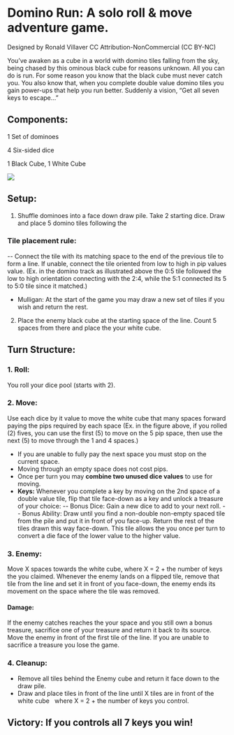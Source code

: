 # Domino Run: A solo roll & move adventure game. 
Designed by Ronald Villaver CC Attribution-NonCommercial (CC BY-NC)

You’ve awaken as a cube in a world with domino tiles falling from the sky, being chased by this ominous black cube for reasons unknown. All you can do is run. For some reason you know that the black cube must never catch you. You also know that, when you complete double value domino tiles you gain power-ups that help you run better.
Suddenly a vision, “Get all seven keys to escape…”

## Components:

1 Set of dominoes

4 Six-sided dice

1 Black Cube, 1 White Cube

![](https://raw.githubusercontent.com/rvillaver/DominoRun/master/domino-run.jpg)

## Setup:

1. Shuffle dominoes into a face down draw pile. Take 2 starting dice. Draw and place 5 domino tiles following the 
### Tile placement rule:
-- Connect the tile with its matching space to the end of the previous tile to form a line. If unable, connect the tile oriented from low to high in pip values value. (Ex. in the domino track as illustrated above the 0:5 tile followed the low to high orientation connecting with the 2:4, while the 5:1 connected its 5 to 5:0 tile since it matched.)
- Mulligan: At the start of the game you may draw a new set of tiles if you wish and return the rest.

2. Place the enemy black cube at the starting space of the line. Count 5 spaces from there and place the your white cube.

## Turn Structure:

### 1. Roll: 
You roll your dice pool (starts with 2).
### 2. Move: 
Use each dice by it value to move the white cube that many spaces forward paying the pips required by each space (Ex. in the figure above, if you rolled (2) fives, you can use the first (5) to move on the 5 pip space, then use the next (5) to move through the 1 and 4 spaces.)
- If you are unable to fully pay the next space you must stop on the current space.
- Moving through an empty space does not cost pips.
- Once per turn you may __combine two unused dice values__ to use for moving.
- __Keys:__ Whenever you complete a key by moving on the 2nd space of a double value tile, flip that tile face-down as a key and unlock a treasure of your choice:
-- Bonus Dice: Gain a new dice to add to your next roll.
-- Bonus Ability: Draw until you find a non-double non-empty spaced tile from the pile and put it in front of you face-up. Return the rest of the tiles drawn this way face-down. This tile allows the you once per turn to convert a die face of the lower value to the higher value.
### 3. Enemy: 
Move X spaces towards the white cube, where X = 2 + the number of keys the you claimed. Whenever the enemy lands on a flipped tile, remove that tile from the line and set it in front of you face-down, the enemy ends its movement on the space where the tile was removed.

#### Damage: 
If the enemy catches reaches the your space and you still own a bonus treasure,
sacrifice one of your treasure and return it back to its source. Move the enemy in front of the first tile of the line. If you are unable to sacrifice a treasure you lose the game.

### 4. Cleanup: 
- Remove all tiles behind the Enemy cube and return it face down to the draw pile. 
- Draw and place tiles in front of the line until X tiles are in front of the white cube  		where X = 2 + the number of keys you control.

## Victory: If you controls all 7 keys you win!
